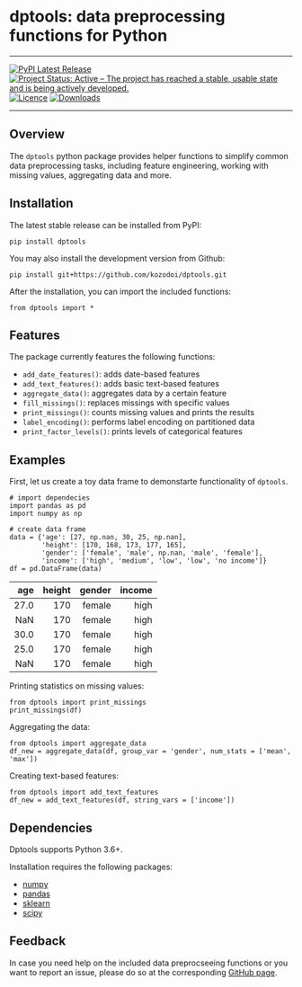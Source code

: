 # dptools: data preprocessing functions for Python

---

[![PyPI Latest Release](https://img.shields.io/pypi/v/dptools.svg)](https://pypi.org/project/dptools/)
[![Project Status: Active – The project has reached a stable, usable state and is being actively developed.](https://www.repostatus.org/badges/latest/active.svg)](https://www.repostatus.org/#active)
[![Licence](https://img.shields.io/github/license/mashape/apistatus.svg)](http://choosealicense.com/licenses/mit/)
[![Downloads](https://img.shields.io/pypi/dm/dptools)](https://pypi.org/project/dptools/)

---

## Overview

The `dptools` python package provides helper functions to simplify common data preprocessing tasks, including feature engineering, working with missing values, aggregating data and more.


## Installation

The latest stable release can be installed from PyPI:

```
pip install dptools
```

You may also install the development version from Github:

```
pip install git+https://github.com/kozodoi/dptools.git
```

After the installation, you can import the included functions:

```
from dptools import *
```


## Features

The package currently features the following functions:
- `add_date_features()`: adds date-based features
- `add_text_features()`: adds basic text-based features 
- `aggregate_data()`: aggregates data by a certain feature
- `fill_missings()`: replaces missings with specific values
- `print_missings()`: counts missing values and prints the results
- `label_encoding()`: performs label encoding on partitioned data
- `print_factor_levels()`: prints levels of categorical features


## Examples

First, let us create a toy data frame to demonstarte functionality of `dptools`.

```
# import dependecies
import pandas as pd
import numpy as np

# create data frame
data = {'age': [27, np.nan, 30, 25, np.nan], 
        'height': [170, 168, 173, 177, 165], 
        'gender': ['female', 'male', np.nan, 'male', 'female'],
        'income': ['high', 'medium', 'low', 'low', 'no income']}
df = pd.DataFrame(data)
```
|age | height | gender | income |
|---:| ---:| ---:| ---:|   
| 27.0 | 170 | female | high |
| NaN | 170 | female | high |
| 30.0 | 170 | female | high |
| 25.0 | 170 | female | high |
| NaN | 170 | female | high |

Printing statistics on missing values:
```
from dptools import print_missings
print_missings(df)
```

Aggregating the data:
```
from dptools import aggregate_data
df_new = aggregate_data(df, group_var = 'gender', num_stats = ['mean', 'max'])
```

Creating text-based features:
```
from dptools import add_text_features
df_new = add_text_features(df, string_vars = ['income'])
```

## Dependencies

Dptools supports Python 3.6+. 

Installation requires the following packages:
- [numpy](https://www.numpy.org)
- [pandas](https://pandas.pydata.org)
- [sklearn](https://scikit-learn.org)
- [scipy](https://scipy.org)


## Feedback

In case you need help on the included data preprocseeing functions or you want to report an issue, please do so at the corresponding [GitHub page](https://github.com/kozodoi/dptools/issues).